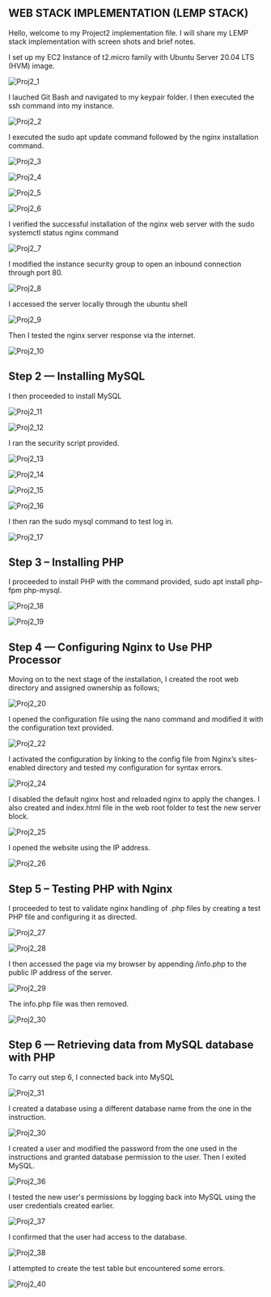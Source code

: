 ## WEB STACK IMPLEMENTATION (LEMP STACK)

Hello, welcome to my Project2 implementation file. I will share my LEMP stack implementation with screen shots and brief notes.

I set up my EC2 Instance of t2.micro family with Ubuntu Server 20.04 LTS (HVM) image.

![Proj2_1](https://user-images.githubusercontent.com/20802925/116990120-96e6a000-acca-11eb-8639-454aee118d1e.PNG)

I lauched Git Bash and navigated to my keypair folder. I then executed the ssh command into my instance.

![Proj2_2](https://user-images.githubusercontent.com/20802925/116990388-f2b12900-acca-11eb-904d-ebf0d23f642e.PNG)

I executed the sudo apt update command followed by the nginx installation command.

![Proj2_3](https://user-images.githubusercontent.com/20802925/116990632-4f144880-accb-11eb-93b6-ee7c623e9272.PNG)

![Proj2_4](https://user-images.githubusercontent.com/20802925/116990641-52a7cf80-accb-11eb-878e-dc2c04c4966a.PNG)

![Proj2_5](https://user-images.githubusercontent.com/20802925/116990660-563b5680-accb-11eb-8641-4cfd222f4c32.PNG)

![Proj2_6](https://user-images.githubusercontent.com/20802925/116990670-59364700-accb-11eb-9082-ab9e4fc0ce14.PNG)

I verified the successful installation of the nginx web server with the sudo systemctl status nginx command

![Proj2_7](https://user-images.githubusercontent.com/20802925/116990930-b7fbc080-accb-11eb-9635-5e396ceab1d2.PNG)

I modified the instance security group to open an inbound connection through port 80.

![Proj2_8](https://user-images.githubusercontent.com/20802925/116991110-f8f3d500-accb-11eb-9e1c-9afa115f30e9.PNG)

I accessed the server locally through the ubuntu shell

![Proj2_9](https://user-images.githubusercontent.com/20802925/116991266-35273580-accc-11eb-880c-42d3fafdf68c.PNG)

Then I tested the nginx server response via the internet.

![Proj2_10](https://user-images.githubusercontent.com/20802925/116991521-92bb8200-accc-11eb-9840-9633a29e7bb3.PNG)

## Step 2 — Installing MySQL

I then proceeded to install MySQL

![Proj2_11](https://user-images.githubusercontent.com/20802925/116991645-c8606b00-accc-11eb-85ec-38a9dfd6df45.PNG)

![Proj2_12](https://user-images.githubusercontent.com/20802925/116991691-dca46800-accc-11eb-939a-f1e79714a889.PNG)

I ran the security script provided.

![Proj2_13](https://user-images.githubusercontent.com/20802925/116991986-47ee3a00-accd-11eb-9a6a-e05c0715d165.PNG)

![Proj2_14](https://user-images.githubusercontent.com/20802925/116991997-4ae92a80-accd-11eb-882d-3fab0c40d239.PNG)

![Proj2_15](https://user-images.githubusercontent.com/20802925/116992006-4d4b8480-accd-11eb-9e6b-d2b1050f0306.PNG)

![Proj2_16](https://user-images.githubusercontent.com/20802925/116992014-50467500-accd-11eb-811b-c63c331e2b7e.PNG)

I then ran the sudo mysql command to test log in.

![Proj2_17](https://user-images.githubusercontent.com/20802925/116992386-d4006180-accd-11eb-9c0c-ccccbd84ed96.PNG)

## Step 3 – Installing PHP

I proceeded to install PHP with the command provided, sudo apt install php-fpm php-mysql.

![Proj2_18](https://user-images.githubusercontent.com/20802925/116993086-e333df00-acce-11eb-8604-ea1dfe2c3d94.PNG)

![Proj2_19](https://user-images.githubusercontent.com/20802925/116993096-e5963900-acce-11eb-8727-efec0efc1351.PNG)

## Step 4 — Configuring Nginx to Use PHP Processor

Moving on to the next stage of the installation, I created the root web directory and assigned ownership as follows;

![Proj2_20](https://user-images.githubusercontent.com/20802925/116993873-f1362f80-accf-11eb-83b9-d52acb645f80.PNG)

I opened the configuration file using the nano command and modified it with the configuration text provided.

![Proj2_22](https://user-images.githubusercontent.com/20802925/116994086-30fd1700-acd0-11eb-9778-ffbe09a09e82.PNG)

I activated the configuration by linking to the config file from Nginx’s sites-enabled directory and tested my configuration for syntax errors.

![Proj2_24](https://user-images.githubusercontent.com/20802925/116994443-a1a43380-acd0-11eb-8cd7-a80d73c98f30.PNG)

I disabled the default nginx host and reloaded nginx to apply the changes. I also created and index.html file in the web root folder to test the new server block.

![Proj2_25](https://user-images.githubusercontent.com/20802925/116994783-11b2b980-acd1-11eb-80fc-212587683e54.PNG)

I opened the website using the IP address.

![Proj2_26](https://user-images.githubusercontent.com/20802925/116995152-9bfb1d80-acd1-11eb-9a93-cfdcafe6d1af.PNG)

## Step 5 – Testing PHP with Nginx

I proceeded to test to validate nginx handling of .php files by creating a test PHP file and configuring it as directed.

![Proj2_27](https://user-images.githubusercontent.com/20802925/116996117-da450c80-acd2-11eb-9692-8a092236cadc.PNG)

![Proj2_28](https://user-images.githubusercontent.com/20802925/116996442-50497380-acd3-11eb-9249-adc3ac4c673d.PNG)

I then accessed the page via my browser by appending /info.php to the public IP address of the server.

![Proj2_29](https://user-images.githubusercontent.com/20802925/116996477-635c4380-acd3-11eb-880b-47f62c3d9bb7.PNG)

The info.php file was then removed.

![Proj2_30](https://user-images.githubusercontent.com/20802925/116997031-2a709e80-acd4-11eb-9b01-26c9a7176ee6.PNG)

## Step 6 — Retrieving data from MySQL database with PHP

To carry out step 6, I connected back into MySQL

![Proj2_31](https://user-images.githubusercontent.com/20802925/116997271-7de2ec80-acd4-11eb-87c7-e9dab3cdd319.PNG)

I created a database using a different database name from the one in the instruction.

![Proj2_30](https://user-images.githubusercontent.com/20802925/116997495-c4384b80-acd4-11eb-9165-ce8f59e7429e.PNG)

I created a user and modified the password from the one used in the instructions and granted database permission to the user. Then I exited MySQL.

![Proj2_36](https://user-images.githubusercontent.com/20802925/116998041-8c7dd380-acd5-11eb-80be-131030ca3516.PNG)

I tested the new user's permissions by logging back into MySQL using the user credentials created earlier.

![Proj2_37](https://user-images.githubusercontent.com/20802925/116998257-d797e680-acd5-11eb-92ab-dd8c89fca43d.PNG)

I confirmed that the user had access to the database.

![Proj2_38](https://user-images.githubusercontent.com/20802925/116998426-19289180-acd6-11eb-9a9b-684871832be4.PNG)

I attempted to create the test table but encountered some errors.

![Proj2_40](https://user-images.githubusercontent.com/20802925/116999038-019dd880-acd7-11eb-857e-099d296738a1.PNG)

















